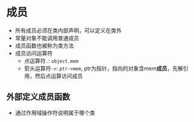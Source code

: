 # 成员

- 所有成员必须在类内部声明，可以定义在类外
- 常量对象不能调用普通成员
- 成员函数也被称为类方法
- 成员访问运算符
  - 点运算符`.`: `object.mem`
  - 箭头运算符`->`: `ptr->mem`, ptr为指针，指向的对象含mem**成员**，先解引用，然后点运算访问成员

## 外部定义成员函数

- 通过作用域操作符说明属于哪个类